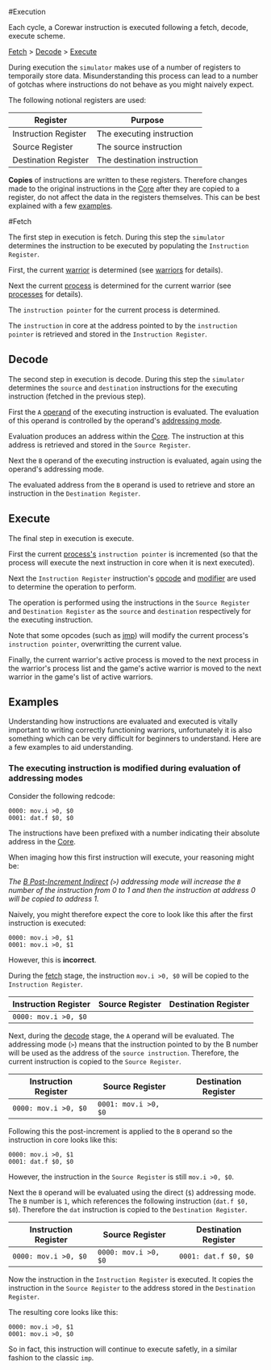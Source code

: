 #Execution

Each cycle, a Corewar instruction is executed following a fetch, decode, execute scheme.

[Fetch](#fetch) > [Decode](#decode) > [Execute](#execute)

During execution the `simulator` makes use of a number of registers to temporaily store data. Misunderstanding this process can lead to a number of gotchas where instructions do not behave as you might naively expect.

The following notional registers are used:

|Register|Purpose|
|---|---|
|Instruction Register|The executing instruction|
|Source Register|The source instruction|
|Destination Register|The destination instruction|

**Copies** of instructions are written to these registers. Therefore changes made to the original instructions in the [Core](core) after they are copied to a register, do not affect the data in the registers themselves.  This can be best explained with a few [examples](#examples).

#Fetch

The first step in execution is fetch. During this step the `simulator` determines the instruction to be executed by populating the `Instruction Register`.

First, the current [warrior](warriors) is determined (see [warriors](warriors) for details).

Next the current [process](warriors#processes) is determined for the current warrior (see [processes](processes) for details).

The `instruction pointer` for the current process is determined.

The `instruction` in core at the address pointed to by the `instruction pointer` is retrieved and stored in the `Instruction Register`.

## Decode

The second step in execution is decode. During this step the `simulator` determines the `source` and `destination` instructions for the executing instruction (fetched in the previous step).

First the `A` [operand](operands) of the executing instruction is evaluated. The evaluation of this operand is controlled by the operand's [addressing mode](addressing_modes).

Evaluation produces an address within the [Core](core). The instruction at this address is retrieved and stored in the `Source Register`.

Next the `B` operand of the executing instruction is evaluated, again using the operand's addressing mode.

The evaluated address from the `B` operand is used to retrieve and store an instruction in the `Destination Register`.

## Execute

The final step in execution is execute.

First the current [process's](warriors#processes) `instruction pointer` is incremented (so that the process will execute the next instruction in core when it is next executed).

Next the `Instruction Register` instruction's [opcode](opcodes) and [modifier](modifiers) are used to determine the operation to perform.

The operation is performed using the instructions in the `Source Register` and `Destination Register` as the `source` and `destination` respectively for the executing instruction.

Note that some opcodes (such as [jmp](opcodes#jmp-jump)) will modify the current process's `instruction pointer`, overwritting the current value.

Finally, the current warrior's active process is moved to the next process in the warrior's process list and the game's active warrior is moved to the next warrior in the game's list of active warriors.

## Examples

Understanding how instructions are evaluated and executed is vitally important to writing correctly functioning warriors, unfortunately it is also something which can be very difficult for beginners to understand. Here are a few examples to aid understanding.

### The executing instruction is modified during evaluation of addressing modes

Consider the following redcode:

```
0000: mov.i >0, $0
0001: dat.f $0, $0
```

The instructions have been prefixed with a number indicating their absolute address in the [Core](core).

When imaging how this first instruction will execute, your reasoning might be:

*The [B Post-Increment Indirect](addressing_modes#b-post-increment-indirect) (`>`) addressing mode will increase the `B` number of the instruction from 0 to 1 and then the instruction at address 0 will be copied to address 1.*

Naively, you might therefore expect the core to look like this after the first instruction is executed:

```
0000: mov.i >0, $1
0001: mov.i >0, $1
```

However, this is **incorrect**.

During the [fetch](#fetch) stage, the instruction `mov.i >0, $0` will be copied to the `Instruction Register`.

|Instruction Register|Source Register|Destination Register|
|---|---|---|
|`0000: mov.i >0, $0`| | |

Next, during the [decode](#decode) stage, the `A` operand will be evaluated. The addressing mode (`>`) means that the instruction pointed to by the B number will be used as the address of the `source instruction`. Therefore, the current instruction is copied to the `Source Register`.

|Instruction Register|Source Register|Destination Register|
|---|---|---|
|`0000: mov.i >0, $0`|`0001: mov.i >0, $0`| |

Following this the post-increment is applied to the `B` operand so the instruction in core looks like this:

```
0000: mov.i >0, $1
0001: dat.f $0, $0
```

However, the instruction in the `Source Register` is still `mov.i >0, $0`.

Next the `B` operand will be evaluated using the direct (`$`) addressing mode. The `B` number is `1`, which references the following instruction (`dat.f $0, $0`). Therefore the `dat` instruction is copied to the `Destination Register`.

|Instruction Register|Source Register|Destination Register|
|---|---|---|
|`0000: mov.i >0, $0`|`0000: mov.i >0, $0`|`0001: dat.f $0, $0`|

Now the instruction in the `Instruction Register` is executed. It copies the instruction in the `Source Register` to the address stored in the `Destination Register`.

The resulting core looks like this:

```
0000: mov.i >0, $1
0001: mov.i >0, $0
```

So in fact, this instruction will continue to execute safetly, in a similar fashion to the classic `imp`.
